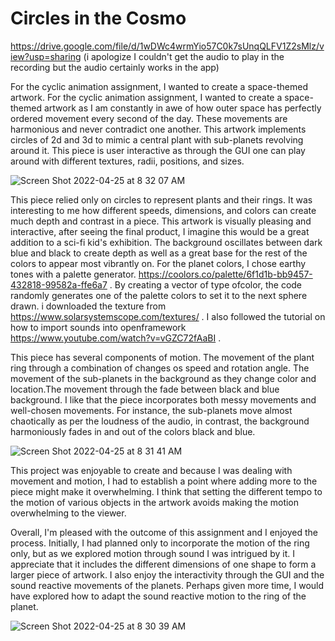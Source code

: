 # Circles in the Cosmo
 
https://drive.google.com/file/d/1wDWc4wrmYio57C0k7sUnqQLFV1Z2sMlz/view?usp=sharing (i apologize I couldn't get the audio to play in the recording but the audio certainly works in the app)

For the cyclic animation assignment, I wanted to create a space-themed artwork. For the cyclic animation assignment, I wanted to create a space-themed artwork as I am constantly in awe of how outer space has perfectly ordered movement every second of the day. These movements are harmonious and never contradict one another.  This artwork implements circles of 2d and 3d to mimic a central plant with sub-planets revolving around it. This piece is user interactive as through the GUI one can play around with different textures, radii, positions, and sizes. 

![Screen Shot 2022-04-25 at 8 32 07 AM](https://user-images.githubusercontent.com/102983688/165021456-a2b07282-c128-4600-9f62-1484c256dcbe.png)


This piece relied only on circles to represent plants and their rings. It was interesting to me how different speeds, dimensions, and colors can create much depth and contrast in a piece. This artwork is visually pleasing and interactive, after seeing the final product, I imagine this would be a great addition to a sci-fi kid's exhibition. The background oscillates between dark blue and black to create depth as well as a great base for the rest of the colors to appear most vibrantly on. For the planet colors, I chose earthy tones with a palette generator. https://coolors.co/palette/6f1d1b-bb9457-432818-99582a-ffe6a7 . By creating a vector of type ofcolor, the code randomly generates one of the palette colors to set it to the next sphere drawn. i downloaded the texture from https://www.solarsystemscope.com/textures/ . I also followed the tutorial on how to import sounds into openframework https://www.youtube.com/watch?v=vGZC72fAaBI .

This piece has several components of motion. The movement of the plant ring through a combination of changes os speed and rotation angle. The movement of the sub-planets in the background as they change color and location.The movement through the fade between black and blue background. I like that the piece incorporates both messy movements and well-chosen movements. For instance, the sub-planets move almost chaotically as per the loudness of the audio, in contrast, the background harmoniously fades in and out of the colors black and blue. 

![Screen Shot 2022-04-25 at 8 31 41 AM](https://user-images.githubusercontent.com/102983688/165021462-a97b9115-b714-41f4-9f77-4cf4e9fcf87e.png)

This project was enjoyable to create and because I was dealing with movement and motion, I had to establish a point where adding more to the piece might make it overwhelming. I think that setting the different tempo to the motion of various objects in the artwork avoids making the motion overwhelming to the viewer. 

Overall, I'm pleased with the outcome of this assignment and I enjoyed the process. Initially, I had planned only to incorporate the motion of the ring only, but as we explored motion through sound I was intrigued by it. I appreciate that it includes the different dimensions of one shape to form a larger piece of artwork. I also enjoy the interactivity through the GUI and the sound reactive movements of the planets. Perhaps given more time, I would have explored how to adapt the sound reactive motion to the ring of the planet.

![Screen Shot 2022-04-25 at 8 30 39 AM](https://user-images.githubusercontent.com/102983688/165021467-78490d98-b000-47f6-ae59-3d5bbc97023f.png)
